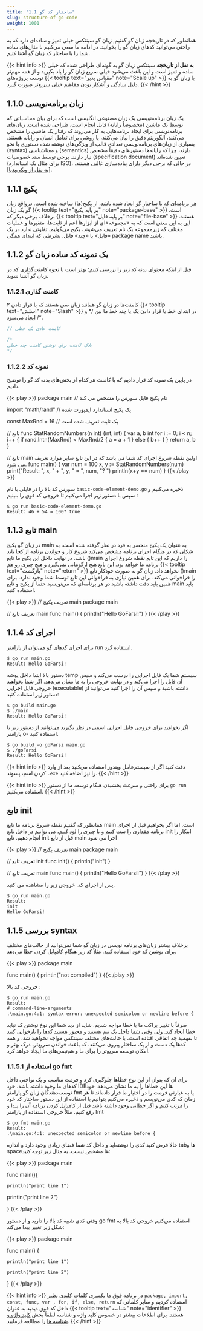 ```yaml
---
title: '1.1 ساختار کد گو'
slug: structure-of-go-code
weight: 1001
---
```


همانطور که در تاریخچه زبان گو گفتیم, زبان گو سینتکس خیلی تمیز و ساده‌ای دارد که به راحتی می‌توانید کدهای زبان گو را بخوانید. در ادامه ما سعی می‌کنیم با مثال‌های ساده شما را با ساختار کد زبان گو آشنا کنیم.

{{< hint info >}}
**به نقل از تاریخچه**
سینتکس زبان گو به گونه‌ای طراحی شده که خیلی ساده و تمیز است و این باعث می‌شود خیلی سریع زبان گو را یاد بگیرید و از همه مهم‌تر توسعه پروژه‌های {{< tooltip text="مقیاس پذیر" note="Scale up" >}} با زبان گو به دلیل سادگی و آشکار بودن مفاهیم خیلی سریع‌تر صورت‌ گیرد.
{{< /hint >}}


## 1.1.0 زبان برنامه‌نویسی

یک زبان برنامه‌نویسی یک زبان مصنوعی انگلیسی است که برای بیان محاسباتی که توسط یک ماشین (مخصوصاً رایانه) قابل انجام است، طراحی شده‌ است. زبان‌های برنامه‌نویسی برای ایجاد برنامه‌هایی به کار می‌روند که رفتار یک ماشین را مشخص می‌کنند، الگوریتم دقیق را بیان می‌کنند، یا روشی برای تعامل انسان و رایانه هستند. بسیاری از زبان‌های برنامه‌نویسی تعدادی قالب از ویژگی‌های نوشته شده دستوری یا نحو (syntax) و معناشناسی (semantics) دارند، چرا که رایانه‌ها دستورهای دقیقاً مشخص نیاز دارند. برخی توسط سند خصوصیات (specification document) تعیین شده‌اند (برای مثال یک استاندارد ISO)، در حالی که برخی دیگر دارای پیاده‌سازی غالبی هستند. [[به نقل از ویکی‌پدیا](https://fa.wikipedia.org/wiki/%D8%B2%D8%A8%D8%A7%D9%86_%D8%A8%D8%B1%D9%86%D8%A7%D9%85%D9%87%E2%80%8C%D9%86%D9%88%DB%8C%D8%B3%DB%8C)].

## 1.1.1 پکیج
هر برنامه‌ای که با ساختار گو ایجاد شده باشد، از پکیج(ها) ساخته شده است. درواقع زبان گو یک زبان {{< tooltip text="بر پایه پکیج" note="package-base" >}}  است.
برخلاف برخی دیگر که {{< tooltip text="بر پایه فایل" note="file-base" >}}  هستند.
این به‌ این‌ معنی است که به «مجموعه»ای از ابزارها اعم از ثابت‌ها، متغیرها و عملیات مختلف که زیرمجموعه یک نام تعریف می‌شوند، پکیج می‌گوئیم. تفاوتی ندارد در یک «فایل» یا «چند» فایل، بشرطی که ابتدای همگی package name باشند.

## 1.1.2 یک نمونه کد ساده زبان گو

قبل از اینکه محتوای بدنه کد زیر را بررسی کنیم؛ بهتر است با نحوه کامنت‌گذاری کد در زبان گو آشنا شوید.

### 1.1.2.1 کامنت گذاری
کامنت‌ها در زبان گو همانند زبان سی هستند که با قرار دادن ۲ {{< tooltip text="اسلش" note="Slash" >}} در ابتدای خط یا قرار دادن یک یا چند خط ما بین  /\* و \*/ ایجاد می‌شود.

```go
// کامنت عادی یک خطی

/*
بلاک کامنت برای نوشتن کامنت چند خطی
*/
```

### 1.1.2.2 نمونه کد

در پایین یک نمونه کد قرار دادیم که با کامنت هر کدام از بخش‌های بدنه کد گو را توضیح دادیم.

{{< play >}}
package main // نام پکیج فایل سورس را مشخص می کند

import "math/rand" // یک پکیج استاندارد ایمپورت شده

const MaxRnd = 16 // یک ثابت تعریف شده است

// تابع
func StatRandomNumbers(n int) (int, int) {
	var a, b int
	for i := 0; i < n; i++ {
		if rand.Intn(MaxRnd) < MaxRnd/2 {
			a = a + 1
		} else {
			b++
		}
	}
	return a, b
}

// تابع main اولین نقطه شروع اجرای کد شما می باشد که در این تابع سایر موارد تعریف می شود.
func main() {
	var num = 100
	x, y := StatRandomNumbers(num)
	print("Result: ", x, " + ", y, " = ", num, "? ")
	println(x+y == num)
}
{{< /play >}}

سورس کد بالا را در فایلی با نام `basic-code-element-demo.go` ذخیره می‌کنیم و سپس با دستور زیر اجرا می‌کنیم تا خروجی کد فوق را ببینیم :

```shell
$ go run basic-code-element-demo.go
Result: 46 + 54 = 100? true
```

## 1.1.3 تابع main

در زبان گو پکیج main به عنوان یک پکیج منحصر به فرد در نظر گرفته شده است، به شکلی که در هنگام اجرای برنامه مشخص می‌کند شروع کار و خواندن برنامه از کجا باید باشد. در نهایت داخل این پکیج ما تابع ()main را داریم که این تابع نقطه شروع اجرای برنامه ما خواهد بود. این تابع هیچ ارگومانی نمی‌گیرد و هیچ چیزی رو هم {{< tooltip text="بازگشت" note="return" >}} نخواهد داد. زبان گو به صورت خودکار تابع ()main را فراخوانی می‌کند. برای همین نیازی به فراخوانی این تابع توسط شما وجود ندارد. برای همین باید دقت داشته باشید در هر برنامه‌ای که می‌نویسید حتما از پکیج و تابع main باید استفاده کنید.

{{< play >}}
// تعریف پکیج main
package main

// تعریف تابع main
func main() {
	println("Hello GoFarsi!")
}
{{< /play >}}

## 1.1.4 اجرای کد

برای اجرای کدهای گو می‌توان از پارامتر run استفاده کرد.

```shell
$ go run main.go
Result: Hello GoFarsi!
```


دستور بالا ابتدا داخل پوشه temp سیستم شما یک فایل اجرایی را درست می‌کند و سپس آن فایل را اجرا می‌کند و در نهایت خروجی را به ما نشان می‌دهد. اگر شما بخواهید خروجی فایل اجرایی (executable) داشته باشید و سپس آن را اجرا کنید می‌توانید از دستور زیر استفاده کنید:

```shell
$ go build main.go
$ ./main
Result: Hello GoFarsi!
```

اگر بخواهید برای خروجی فایل اجرایی اسمی در نظر بگیرید می‌توانید از دستور زیر با پارامتر o- استفاده کنید.

```shell
$ go build -o goFarsi main.go
$ ./goFarsi
Result: Hello GoFarsi!
```

{{< hint info >}}
دقت کنید اگر از سیستم‌عامل ویندوز استفاده می‌کنید بعد از وارد کردن اسم، پسوند `.exe` را نیز اضافه کنید.
{{< /hint >}}

{{< hint info >}}
برای راحتی و سرعت بخشیدن هنگام توسعه ما از دستور `go run` استفاده می‌کنیم.
{{< /hint >}}

## تابع  init
همانطور که گفتیم نقطه شروع برنامه ما تابع main است. اما اگر بخواهیم قبل از اجرای برنامه مقداری را ست کنیم و یا چیزی را لود کنیم، می توانیم در داخل تابع init اینکار را انجام دهیم.
تابع init قبل از تابع main اجرا می شود

{{< play >}}
// تعریف پکیج main
package main

// تعریف تابع init
func init() {
    println("init")
}

// تعریف تابع main
func main() {
	println("Hello GoFarsi!")
}
{{< /play >}}

پس از اجرای کد. خروجی زیر را مشاهده می کنید.

```shell
$ go run main.go
Result:
init
Hello GoFarsi!
```


## 1.1.5 بررسی syntax

برخلاف بیشتر زبان‌های برنامه نویسی در زبان گو شما نمی‌توانید از حالت‌های مختلف برای نوشتن کد خود استفاده کنید. مثلاً کد زیر هنگام کامپایل کردن خطا می‌دهد.

{{< play >}}
package main

func main()
{
	println("not compiled")
}
{{< /play >}}

خروجی کد بالا :
```shell
$ go run main.go
Result:
# command-line-arguments
.\main.go:4:1: syntax error: unexpected semicolon or newline before {
```

صرفاً با تغییر براکت ما با خطا مواجه شدیم. شاید از دید شما این نوع نوشتن کد نباید خطا ایجاد کند. ولی وقتی شما داخل یک تیم هستید و مجبور هستید کدها را بازخوانی کنید تا بفهمید چه اتفاقی افتاده است، با حالت‌های مختلف سینتکس مواجه نخواهید شد، و همه کدها یک دست و از یک ساختار پیروی می‌کنند، که باعث خواندن سریع‌تر، درک بهتر و امکان توسعه سریع‌تر را برای ما و هم‌تیمی‌های ما ایجاد خواهد کرد.

### 1.1.5.1 استفاده از go fmt

برای آن که بتوان از این نوع خطاها جلوگیری کرد و فرمت مناسب و یک نواختی داخل کدهای ما وجود داشته باشد، خود IDEها این خطاها را به ما نشان می‌دهد. خود توسعه‌دهندگان زبان گو پارامتر fmt یا به عبارتی فرمت را در اختیار ما قرار داده‌اند تا هر زمان که کدی می‌نویسم و ذخیره می‌کنیم بتوانیم با استفاده از این دستور ساختار کد خود را مرتب کنیم و اگر خطایی وجود داشته باشد قبل از کامپایل کردن برنامه آن را پیدا و رفع کنیم. مثلاً خروجی استفاده از پارامتر fmt

```shell
$ go fmt main.go
Result:
.\main.go:4:1: unexpected semicolon or newline before {
```

حالا فرض کنید کدی را نوشته‌اید و داخل کد شما فضای زیادی وجود دارد و اندازه tab‌ها و space‌ها مشخص نیست. به مثال زیر توجه کنید:

{{< play >}}
package main

func main(){



	println("print line 1")




println("print line 2")


}
{{< /play >}}

وقتی کدی شبیه کد بالا را دارید و از دستور go fmt استفاده می‌کنیم خروجی کد بالا به شکل زیر تغییر پیدا می‌کند:

{{< play >}}
package main

func main() {

	println("print line 1")

	println("print line 2")
}
{{< /play >}}

{{< hint info >}}
در برنامه فوق ما یکسری کلمات کلیدی نظیر `package, import, const, func, var , for, if, else, return` استفاده کردیم و سایر کلماتی که داخل کد فوق دیدید به عنوان {{< tooltip text="شناسه" note="identifier" >}}  هستند. برای اطلاعات بیشتر در خصوص کلید واژه و شناسه لطفاً بخش [کلید واژه و شناسه ها](https://book.gofarsi.ir/chapter-1/go-built-in-keywords-identifiers/) را مطالعه فرمایید.
{{< /hint >}}


